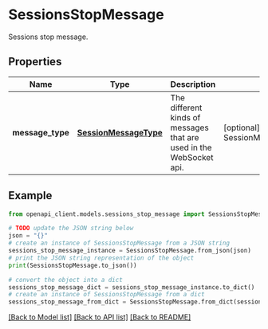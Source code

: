 # SessionsStopMessage

Sessions stop message.

## Properties

Name | Type | Description | Notes
------------ | ------------- | ------------- | -------------
**message_type** | [**SessionMessageType**](SessionMessageType.md) | The different kinds of messages that are used in the WebSocket api. | [optional] [readonly] [default to SessionMessageType.SESSIONSSTOP]

## Example

```python
from openapi_client.models.sessions_stop_message import SessionsStopMessage

# TODO update the JSON string below
json = "{}"
# create an instance of SessionsStopMessage from a JSON string
sessions_stop_message_instance = SessionsStopMessage.from_json(json)
# print the JSON string representation of the object
print(SessionsStopMessage.to_json())

# convert the object into a dict
sessions_stop_message_dict = sessions_stop_message_instance.to_dict()
# create an instance of SessionsStopMessage from a dict
sessions_stop_message_from_dict = SessionsStopMessage.from_dict(sessions_stop_message_dict)
```
[[Back to Model list]](../README.md#documentation-for-models) [[Back to API list]](../README.md#documentation-for-api-endpoints) [[Back to README]](../README.md)


